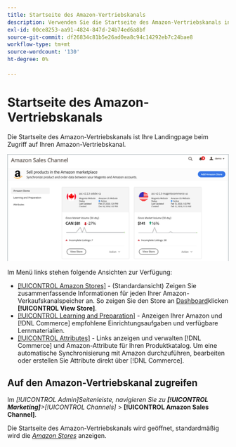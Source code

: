 ```yaml
---
title: Startseite des Amazon-Vertriebskanals
description: Verwenden Sie die Startseite des Amazon-Vertriebskanals in Ihrer [!DNL Commerce] Administrator kann auf Ihre [!DNL Amazon Marketplace] Auflistungen und Aktivitäten.
exl-id: 00ce8253-aa91-4824-847d-24b74ed6a8bf
source-git-commit: df26834c81b5e26ad0ea8c94c14292eb7c24bae8
workflow-type: tm+mt
source-wordcount: '130'
ht-degree: 0%

---
```


# Startseite des Amazon-Vertriebskanals

Die Startseite des Amazon-Vertriebskanals ist Ihre Landingpage beim Zugriff auf Ihren Amazon-Vertriebskanal.

![Startseite des Amazon-Vertriebskanals](assets/amazon-sales-channel-home-tabs.png)

Im Menü links stehen folgende Ansichten zur Verfügung:

- [[!UICONTROL Amazon Stores]](./managing-stores.md) - (Standardansicht) Zeigen Sie zusammenfassende Informationen für jeden Ihrer Amazon-Verkaufskanalspeicher an. So zeigen Sie den Store an [Dashboard](./amazon-store-dashboard.md)klicken **[!UICONTROL View Store]**.
- [[!UICONTROL Learning and Preparation]](./learning-preparation.md) - Anzeigen Ihrer Amazon und [!DNL Commerce] empfohlene Einrichtungsaufgaben und verfügbare Lernmaterialien.
- [[!UICONTROL Attributes]](./managing-attributes.md) - Links anzeigen und verwalten [!DNL Commerce] und Amazon-Attribute für Ihren Produktkatalog. Um eine automatische Synchronisierung mit Amazon durchzuführen, bearbeiten oder erstellen Sie Attribute direkt über [!DNL Commerce].

## Auf den Amazon-Vertriebskanal zugreifen

Im _[!UICONTROL Admin]_Seitenleiste, navigieren Sie zu **[!UICONTROL Marketing]**>_[!UICONTROL Channels]_ > **[!UICONTROL Amazon Sales Channel]**.

Die Startseite des Amazon-Vertriebskanals wird geöffnet, standardmäßig wird die [_Amazon Stores_](./managing-stores.md) anzeigen.
